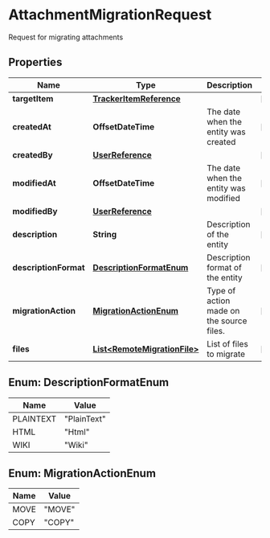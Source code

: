 

# AttachmentMigrationRequest

Request for migrating attachments

## Properties

| Name | Type | Description | Notes |
|------------ | ------------- | ------------- | -------------|
|**targetItem** | [**TrackerItemReference**](TrackerItemReference.md) |  |  [optional] |
|**createdAt** | **OffsetDateTime** | The date when the entity was created |  [optional] |
|**createdBy** | [**UserReference**](UserReference.md) |  |  [optional] |
|**modifiedAt** | **OffsetDateTime** | The date when the entity was modified |  [optional] |
|**modifiedBy** | [**UserReference**](UserReference.md) |  |  [optional] |
|**description** | **String** | Description of the entity |  [optional] |
|**descriptionFormat** | [**DescriptionFormatEnum**](#DescriptionFormatEnum) | Description format of the entity |  [optional] |
|**migrationAction** | [**MigrationActionEnum**](#MigrationActionEnum) | Type of action made on the source files. |  [optional] |
|**files** | [**List&lt;RemoteMigrationFile&gt;**](RemoteMigrationFile.md) | List of files to migrate |  [optional] |



## Enum: DescriptionFormatEnum

| Name | Value |
|---- | -----|
| PLAINTEXT | &quot;PlainText&quot; |
| HTML | &quot;Html&quot; |
| WIKI | &quot;Wiki&quot; |



## Enum: MigrationActionEnum

| Name | Value |
|---- | -----|
| MOVE | &quot;MOVE&quot; |
| COPY | &quot;COPY&quot; |



